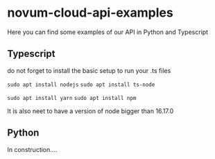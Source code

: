 # novum-cloud-api-examples
Here you can find some examples of our API in Python and Typescript


## Typescript

do not forget to install the basic setup to run your .ts files

`sudo apt install nodejs`
`sudo apt install ts-node`

`sudo apt install yarn`
`sudo apt install npm`


It is also neet to have a version of node bigger than 16.17.0



## Python

In construction....